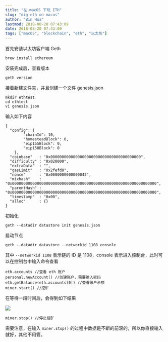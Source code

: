 ```yaml
---
title: "在 macOS 下玩 ETH"
slug: "dig-eth-on-macos"
author: "Bin Hua"
lastmod: 2018-08-20 07:43:09
date: 2018-08-20 07:43:09
tags: ["macOS", "blockchain", "eth", "以太坊"]
---
```


首先安装以太坊客户端 Geth

```
brew install ethereum
```

安装完成后，查看版本

```
geth version
```

接着新建文件夹，并且创建一个文件 genesis.json

```
mkdir ethtest
cd ethtest
vi genesis.json
```

输入如下内容

```
{
  "config": {
        "chainId": 10,
        "homesteadBlock": 0,
        "eip155Block": 0,
        "eip158Block": 0
    },
  "coinbase"   : "0x0000000000000000000000000000000000000000",
  "difficulty" : "0x020000",
  "extraData"  : "",
  "gasLimit"   : "0x2fefd8",
  "nonce"      : "0x0000000000000042",
  "mixhash"    : "0x0000000000000000000000000000000000000000000000000000000000000000",
  "parentHash" : "0x0000000000000000000000000000000000000000000000000000000000000000",
  "timestamp"  : "0x00",
  "alloc"      : {}
}
```

初始化

```
geth --datadir datastore init genesis.json
```

启动节点

```
geth --datadir datastore --networkid 1108 console
```

其中 `--networkid 1108` 表示链的 ID 是 1108，console 表示进入控制台，此时可以在控制台中输入命令查看

```
eth.accounts //查看 eth 账户
personal.newAccount() //创建账户，需要输入密码
eth.getBalance(eth.accounts[0]) //查看账户余额
miner.start() //挖矿
```

在等待一段时间后，会得到如下结果

![](/imgs/dig-eth-on-macos.png)

```
miner.stop() //停止挖矿
```

需要注意，在输入 `miner.stop()` 的过程中数据是不断的前滚的，所以你直接输入就好，其他不用管。